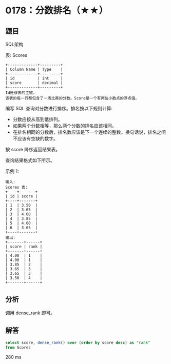 # 0178：分数排名（★★）


## 题目

SQL架构

表: Scores

	+-------------+---------+
	| Column Name | Type    |
	+-------------+---------+
	| id          | int     |
	| score       | decimal |
	+-------------+---------+
	Id是该表的主键。
	该表的每一行都包含了一场比赛的分数。Score是一个有两位小数点的浮点值。
 

编写 SQL 查询对分数进行排序。排名按以下规则计算:
- 分数应按从高到低排列。
- 如果两个分数相等，那么两个分数的排名应该相同。
- 在排名相同的分数后，排名数应该是下一个连续的整数。换句话说，排名之间不应该有空缺的数字。

按 score 降序返回结果表。

查询结果格式如下所示。

 

示例 1:

	输入: 
	Scores 表:
	+----+-------+
	| id | score |
	+----+-------+
	| 1  | 3.50  |
	| 2  | 3.65  |
	| 3  | 4.00  |
	| 4  | 3.85  |
	| 5  | 4.00  |
	| 6  | 3.65  |
	+----+-------+
	输出: 
	+-------+------+
	| score | rank |
	+-------+------+
	| 4.00  | 1    |
	| 4.00  | 1    |
	| 3.85  | 2    |
	| 3.65  | 3    |
	| 3.65  | 3    |
	| 3.50  | 4    |
	+-------+------+

## 分析

调用 dense_rank 即可。
 
## 解答

```sql
select score, dense_rank() over (order by score desc) as "rank" 
from Scores
```
280 ms



